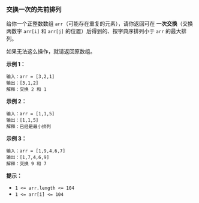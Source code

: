 ### 交换一次的先前排列 ###
给你一个正整数数组 `arr`（可能存在重复的元素），请你返回可在 **一次交换**（交换两数字 `arr[i]` 和 `arr[j]` 的位置）后得到的、按字典序排列小于 `arr` 的最大排列。

如果无法这么操作，就请返回原数组。



**示例 1：**

```
输入：arr = [3,2,1]
输出：[3,1,2]
解释：交换 2 和 1
```

**示例 2：**

```
输入：arr = [1,1,5]
输出：[1,1,5]
解释：已经是最小排列
```

**示例 3：**

```
输入：arr = [1,9,4,6,7]
输出：[1,7,4,6,9]
解释：交换 9 和 7
```



**提示：**

* `1 <= arr.length <= 104`
* `1 <= arr[i] <= 104`

